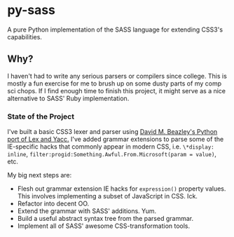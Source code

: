py-sass
=======

A pure Python implementation of the SASS language for extending CSS3's capabilities.

## Why?

I haven't had to write any serious parsers or compilers since college. This is mostly a fun exercise for me 
to brush up on some dusty parts of my comp sci chops. If I find enough time to finish this project, it might
serve as a nice alternative to SASS' Ruby implementation.

### State of the Project

I've built a basic CSS3 lexer and parser using
<a href="https://github.com/dabeaz/ply" target="_blank">David M. Beazley's Python port of Lex and Yacc.</a>
I've added grammar extensions to parse some of the IE-specific hacks that commonly appear in modern CSS,
i.e. `\*display: inline`, `filter:progid:Something.Awful.From.Microsoft(param = value)`, etc.

My big next steps are:
* Flesh out grammar extension IE hacks for `expression()` property values. This involves implementing a subset of 
JavaScript in CSS. Ick.
* Refactor into decent OO.
* Extend the grammar with SASS' additions. Yum.
* Build a useful abstract syntax tree from the parsed grammar.
* Implement all of SASS' awesome CSS-transformation tools.
